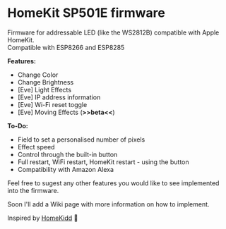 # HomeKit SP501E firmware
Firmware for addressable LED (like the WS2812B) compatible with Apple HomeKit.
<br/>
Compatible with ESP8266 and ESP8285

**Features:**

* Change Color
* Change Brightness
* [Eve] Light Effects
* [Eve] IP address information
* [Eve] Wi-Fi reset toggle 
* [Eve] Moving Effects (**>>beta<<**)

**To-Do:**

* Field to set a personalised number of pixels
* Effect speed
* Control through the built-in button
* Full restart, WiFi restart, HomeKit restart - using the button
* Compatibility with Amazon Alexa

Feel free to sugest any other features you would like to see implemented into the firmware. 

Soon I'll add a Wiki page with more information on how to implement.

Inspired by [HomeKidd](https://github.com/HomeKidd) 🤩
